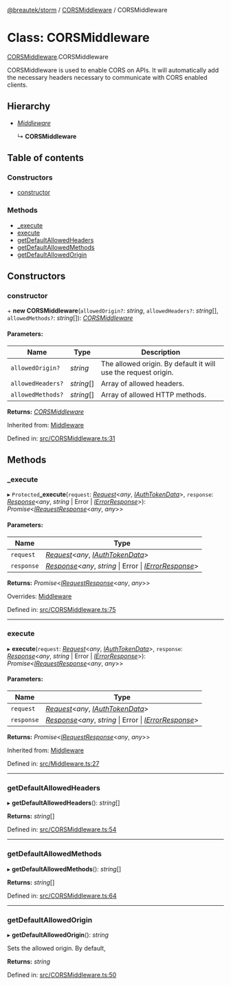 [@breautek/storm](../README.md) / [CORSMiddleware](../modules/corsmiddleware.md) / CORSMiddleware

# Class: CORSMiddleware

[CORSMiddleware](../modules/corsmiddleware.md).CORSMiddleware

CORSMiddleware is used to enable CORS on APIs.
It will automatically add the necessary headers necessary to
communicate with CORS enabled clients.

## Hierarchy

* [*Middleware*](middleware.middleware-1.md)

  ↳ **CORSMiddleware**

## Table of contents

### Constructors

- [constructor](corsmiddleware.corsmiddleware-1.md#constructor)

### Methods

- [\_execute](corsmiddleware.corsmiddleware-1.md#_execute)
- [execute](corsmiddleware.corsmiddleware-1.md#execute)
- [getDefaultAllowedHeaders](corsmiddleware.corsmiddleware-1.md#getdefaultallowedheaders)
- [getDefaultAllowedMethods](corsmiddleware.corsmiddleware-1.md#getdefaultallowedmethods)
- [getDefaultAllowedOrigin](corsmiddleware.corsmiddleware-1.md#getdefaultallowedorigin)

## Constructors

### constructor

\+ **new CORSMiddleware**(`allowedOrigin?`: *string*, `allowedHeaders?`: *string*[], `allowedMethods?`: *string*[]): [*CORSMiddleware*](corsmiddleware.corsmiddleware-1.md)

#### Parameters:

Name | Type | Description |
------ | ------ | ------ |
`allowedOrigin?` | *string* | The allowed origin. By default it will use the request origin.   |
`allowedHeaders?` | *string*[] | Array of allowed headers.   |
`allowedMethods?` | *string*[] | Array of allowed HTTP methods.    |

**Returns:** [*CORSMiddleware*](corsmiddleware.corsmiddleware-1.md)

Inherited from: [Middleware](middleware.middleware-1.md)

Defined in: [src/CORSMiddleware.ts:31](https://github.com/breautek/storm/blob/8748493/src/CORSMiddleware.ts#L31)

## Methods

### \_execute

▸ `Protected`**_execute**(`request`: [*Request*](request.request-1.md)<*any*, [*IAuthTokenData*](../interfaces/iauthtokendata.iauthtokendata-1.md)\>, `response`: [*Response*](response.response-1.md)<*any*, *string* \| Error \| [*IErrorResponse*](../interfaces/stormerror.ierrorresponse.md)\>): *Promise*<[*IRequestResponse*](../interfaces/irequestresponse.irequestresponse-1.md)<*any*, *any*\>\>

#### Parameters:

Name | Type |
------ | ------ |
`request` | [*Request*](request.request-1.md)<*any*, [*IAuthTokenData*](../interfaces/iauthtokendata.iauthtokendata-1.md)\> |
`response` | [*Response*](response.response-1.md)<*any*, *string* \| Error \| [*IErrorResponse*](../interfaces/stormerror.ierrorresponse.md)\> |

**Returns:** *Promise*<[*IRequestResponse*](../interfaces/irequestresponse.irequestresponse-1.md)<*any*, *any*\>\>

Overrides: [Middleware](middleware.middleware-1.md)

Defined in: [src/CORSMiddleware.ts:75](https://github.com/breautek/storm/blob/8748493/src/CORSMiddleware.ts#L75)

___

### execute

▸ **execute**(`request`: [*Request*](request.request-1.md)<*any*, [*IAuthTokenData*](../interfaces/iauthtokendata.iauthtokendata-1.md)\>, `response`: [*Response*](response.response-1.md)<*any*, *string* \| Error \| [*IErrorResponse*](../interfaces/stormerror.ierrorresponse.md)\>): *Promise*<[*IRequestResponse*](../interfaces/irequestresponse.irequestresponse-1.md)<*any*, *any*\>\>

#### Parameters:

Name | Type |
------ | ------ |
`request` | [*Request*](request.request-1.md)<*any*, [*IAuthTokenData*](../interfaces/iauthtokendata.iauthtokendata-1.md)\> |
`response` | [*Response*](response.response-1.md)<*any*, *string* \| Error \| [*IErrorResponse*](../interfaces/stormerror.ierrorresponse.md)\> |

**Returns:** *Promise*<[*IRequestResponse*](../interfaces/irequestresponse.irequestresponse-1.md)<*any*, *any*\>\>

Inherited from: [Middleware](middleware.middleware-1.md)

Defined in: [src/Middleware.ts:27](https://github.com/breautek/storm/blob/8748493/src/Middleware.ts#L27)

___

### getDefaultAllowedHeaders

▸ **getDefaultAllowedHeaders**(): *string*[]

**Returns:** *string*[]

Defined in: [src/CORSMiddleware.ts:54](https://github.com/breautek/storm/blob/8748493/src/CORSMiddleware.ts#L54)

___

### getDefaultAllowedMethods

▸ **getDefaultAllowedMethods**(): *string*[]

**Returns:** *string*[]

Defined in: [src/CORSMiddleware.ts:64](https://github.com/breautek/storm/blob/8748493/src/CORSMiddleware.ts#L64)

___

### getDefaultAllowedOrigin

▸ **getDefaultAllowedOrigin**(): *string*

Sets the allowed origin. By default,

**Returns:** *string*

Defined in: [src/CORSMiddleware.ts:50](https://github.com/breautek/storm/blob/8748493/src/CORSMiddleware.ts#L50)
